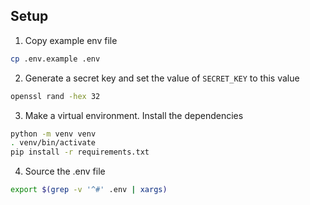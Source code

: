 ## Setup
1. Copy example env file
```sh
cp .env.example .env
```
2. Generate a secret key and set the value of `SECRET_KEY` to this value
```sh
openssl rand -hex 32
```
3. Make a virtual environment. Install the dependencies
```sh
python -m venv venv
. venv/bin/activate
pip install -r requirements.txt
```
4. Source the .env file
```sh
export $(grep -v '^#' .env | xargs)
```
